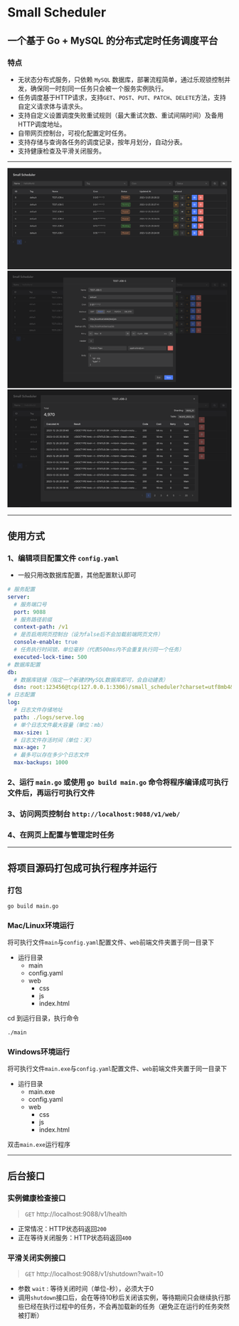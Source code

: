 # Small Scheduler

## 一个基于 Go + MySQL 的分布式定时任务调度平台

### 特点
* 无状态分布式服务，只依赖 `MySQL` 数据库，部署流程简单，通过乐观锁控制并发，确保同一时刻同一任务只会被一个服务实例执行。
* 任务调度基于HTTP请求，支持`GET`、`POST`、`PUT`、`PATCH`、`DELETE`方法，支持自定义请求体与请求头。
* 支持自定义设置调度失败重试规则（最大重试次数、重试间隔时间）及备用HTTP调度地址。
* 自带网页控制台，可视化配置定时任务。
* 支持存储与查询各任务的调度记录，按年月划分，自动分表。
* 支持健康检查及平滑关闭服务。

***

![index](./image/index.png)
![task](./image/task.png)
![record](./image/record.png)

***

## 使用方式
### 1、编辑项目配置文件 `config.yaml`
* 一般只用改数据库配置，其他配置默认即可
```yaml
# 服务配置
server:
  # 服务端口号
  port: 9088
  # 服务路径前缀
  context-path: /v1
  # 是否启用网页控制台（设为false后不会加载前端网页文件）
  console-enable: true
  # 任务执行时间锁，单位毫秒（代表500ms内不会重复执行同一个任务）
  executed-lock-time: 500
# 数据库配置
db:
  # 数据库链接（指定一个新建的MySQL数据库即可，会自动建表）
  dsn: root:123456@tcp(127.0.0.1:3306)/small_scheduler?charset=utf8mb4&parseTime=True&loc=Local
# 日志配置
log:
  # 日志文件存储地址
  path: ./logs/serve.log
  # 单个日志文件最大容量（单位：mb）
  max-size: 1
  # 日志文件存活时间（单位：天）
  max-age: 7
  # 最多可以存在多少个日志文件
  max-backups: 1000
```
### 2、运行 `main.go` 或使用 `go build main.go` 命令将程序编译成可执行文件后，再运行可执行文件
### 3、访问网页控制台 `http://localhost:9088/v1/web/`
### 4、在网页上配置与管理定时任务

***

## 将项目源码打包成可执行程序并运行

### 打包

```
go build main.go
```

### Mac/Linux环境运行

将可执行文件`main`与`config.yaml`配置文件、`web`前端文件夹置于同一目录下

* 运行目录
  * main
  * config.yaml
  * web
    * css
    * js
    * index.html

cd 到运行目录，执行命令

```
./main
```

### Windows环境运行

将可执行文件`main.exe`与`config.yaml`配置文件、`web`前端文件夹置于同一目录下

* 运行目录
  * main.exe
  * config.yaml
  * web
    * css
    * js
    * index.html

双击`main.exe`运行程序

***

## 后台接口

### 实例健康检查接口

> `GET` http://localhost:9088/v1/health

* 正常情况：HTTP状态码返回`200`
* 正在等待关闭服务：HTTP状态码返回`400`
 
### 平滑关闭实例接口

> `GET` http://localhost:9088/v1/shutdown?wait=10

* 参数 `wait` : 等待关闭时间（单位-秒），必须大于0
* 调用`shutdown`接口后，会在等待10秒后关闭该实例，等待期间只会继续执行那些已经在执行过程中的任务，不会再加载新的任务（避免正在运行的任务突然被打断）